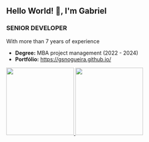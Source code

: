 
<div class="col-lg-3" data-aos="fade-right">
            <img src="assets/img/about.png" class="img-fluid" alt="">
          </div>
          <div class="col-lg-9 pt-4 pt-lg-0 content" data-aos="fade-left">
            <h2>Hello World! 👋, I'm Gabriel</h2>
            <h3>SENIOR DEVELOPER</h3>
            <p class="fst-italic">
              With more than 7 years of experience
            </p>
            <div class="row">
              <div class="col-lg-12">
                <ul>
                  <li><i class="bi bi-chevron-right"></i> <strong>Degree:</strong> <span>MBA project management (2022 - 2024)</span></li>
                  <li><i class="bi bi-chevron-right"></i> <strong>Portfólio:</strong> <a href="https://gsnogueira.github.io/">https://gsnogueira.github.io/</a></li>
                </ul>
              </div>
            </div>
            <div class="github d-flex mt-20">
              <a href="https://github.com/gsnogueira">
                <img height="180px" src="https://github-readme-stats.vercel.app/api/top-langs/?username=gsnogueira&layout=compact&langs_count=7&theme=dark"/>
                <img height="180px" src="https://github-readme-stats.vercel.app/api?username=gsnogueira&show_icons=true&theme=dark&include_all_commits=true&count_private=true"/>
              </a>
            </div>
          </div>


<!-- <p align="center">
  <a href="https://gsnogueira.github.io"><img width="565px" src="https://user-images.githubusercontent.com/34325394/217648709-d75da039-b140-4b9f-884d-37d073d26e60.gif"></a>
</p> -->

<!-- <div align="center">
  <a href="https://gsnogueira.github.io">
    <img height="180em" src="https://github-readme-stats.vercel.app/api/top-langs/?username=gsnogueira&layout=compact&langs_count=7&theme=dark"/>
    <img height="180em" src="https://github-readme-stats.vercel.app/api?username=gsnogueira&show_icons=true&theme=dark&include_all_commits=true&count_private=true"/>
  </a>
</div> -->
